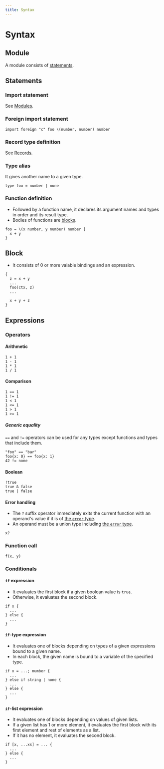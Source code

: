 ```yaml
---
title: Syntax
---
```


# Syntax

## Module

A module consists of [statements](#statements).

## Statements

### Import statement

See [Modules](../modules).

### Foreign import statement

```pen
import foreign "c" foo \(number, number) number
```

### Record type definition

See [Records](../types#records).

### Type alias

It gives another name to a given type.

```pen
type foo = number | none
```

### Function definition

- Followed by a function name, it declares its argument names and types in order and its result type.
- Bodies of functions are [blocks](#block).

```pen
foo = \(x number, y number) number {
  x + y
}
```

## Block

- It consists of 0 or more vaiable bindings and an expression.

```pen
{
  z = x + y
  ...
  foo(ctx, z)
  ...

  x + y + z
}
```

## Expressions

### Operators

#### Arithmetic

```pen
1 + 1
1 - 1
1 * 1
1 / 1
```

#### Comparison

```pen
1 == 1
1 != 1
1 < 1
1 <= 1
1 > 1
1 >= 1
```

##### Generic equality

`==` and `!=` operators can be used for any types except functions and types that include them.

```pen
"foo" == "bar"
foo{x: 0} == foo{x: 1}
42 != none
```

#### Boolean

```pen
!true
true & false
true | false
```

#### Error handling

- The `?` suffix operator immediately exits the current function with an operand's value if it is of [the `error` type][error-type].
- An operand must be a union type including [the `error` type][error-type].

```
x?
```

[error-type]: ../built-ins#error

### Function call

```pen
f(x, y)
```

### Conditionals

#### `if` expression

- It evaluates the first block if a given boolean value is `true`.
- Otherwise, it evaluates the second block.

```pen
if x {
  ...
} else {
  ...
}
```

#### `if`-type expression

- It evaluates one of blocks depending on types of a given expressions bound to a given name.
- In each block, the given name is bound to a variable of the specified type.

```pen
if x = ...; number {
  ...
} else if string | none {
  ...
} else {
  ...
}
```

#### `if`-list expression

- It evaluates one of blocks depending on values of given lists.
- If a given list has 1 or more element, it evaluates the first block with its first element and rest of elements as a list.
- If it has no element, it evaluates the second block.

```pen
if [x, ...xs] = ... {
  ...
} else {
  ...
}
```
